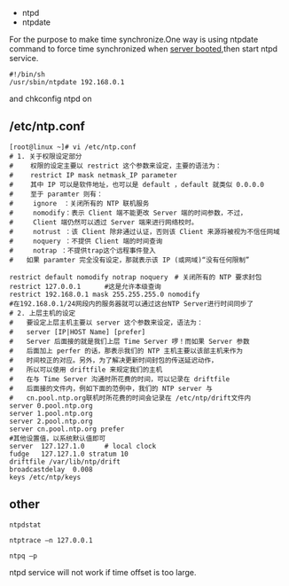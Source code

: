 - ntpd
- ntpdate

For the purpose to make time synchronize.One way is using ntpdate command to force time synchronized when [server booted](http://stackoverflow.com/questions/12973777/how-to-run-a-shell-script-at-startup),then start ntpd service.

	#!/bin/sh
	/usr/sbin/ntpdate 192.168.0.1

and 
	chkconfig ntpd on

## /etc/ntp.conf

```
[root@linux ~]# vi /etc/ntp.conf 
# 1. 关于权限设定部分 
#　　 权限的设定主要以 restrict 这个参数来设定，主要的语法为： 
# 　　restrict IP mask netmask_IP parameter 
# 　　其中 IP 可以是软件地址，也可以是 default ，default 就类似 0.0.0.0 
#　　 至于 paramter 则有： 
#　　　ignore　：关闭所有的 NTP 联机服务 
#　　　nomodify：表示 Client 端不能更改 Server 端的时间参数，不过，
#　　　Client 端仍然可以透过 Server 端来进行网络校时。 
#　　　notrust ：该 Client 除非通过认证，否则该 Client 来源将被视为不信任网域 
#　　　noquery ：不提供 Client 端的时间查询
#　　　notrap ：不提供trap这个远程事件登入
#　　如果 paramter 完全没有设定，那就表示该 IP (或网域)“没有任何限制”

restrict default nomodify notrap noquery　# 关闭所有的 NTP 要求封包 
restrict 127.0.0.1　　　 #这是允许本级查询
restrict 192.168.0.1 mask 255.255.255.0 nomodify 
#在192.168.0.1/24网段内的服务器就可以通过这台NTP Server进行时间同步了 
# 2. 上层主机的设定 
#　　要设定上层主机主要以 server 这个参数来设定，语法为：
#　　server [IP|HOST Name] [prefer]
#　　Server 后面接的就是我们上层 Time Server 啰！而如果 Server 参数 
#　　后面加上 perfer 的话，那表示我们的 NTP 主机主要以该部主机来作为 
#　　时间校正的对应。另外，为了解决更新时间封包的传送延迟动作， 
#　　所以可以使用 driftfile 来规定我们的主机 
#　　在与 Time Server 沟通时所花费的时间，可以记录在 driftfile  
#　　后面接的文件内，例如下面的范例中，我们的 NTP server 与  
#　　cn.pool.ntp.org联机时所花费的时间会记录在 /etc/ntp/drift文件内 
server 0.pool.ntp.org
server 1.pool.ntp.org
server 2.pool.ntp.org
server cn.pool.ntp.org prefer
#其他设置值，以系统默认值即可
server  127.127.1.0     # local clock
fudge   127.127.1.0 stratum 10
driftfile /var/lib/ntp/drift
broadcastdelay  0.008
keys /etc/ntp/keys
```

	
## other 

	ntpdstat

	ntptrace –n 127.0.0.1

	ntpq –p

ntpd service will not work if time offset is too large.
